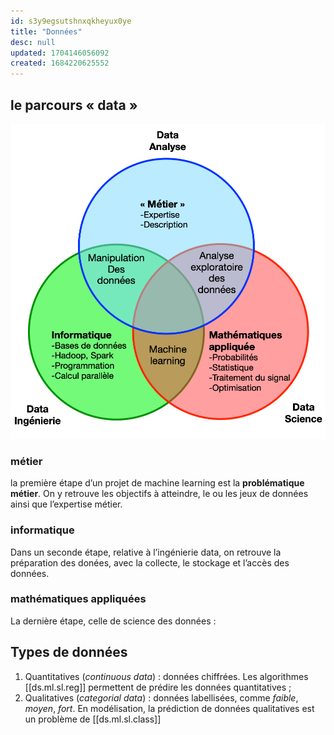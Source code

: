 ```yaml
---
id: s3y9egsutshnxqkheyux0ye
title: "Données"
desc: null
updated: 1704146056092
created: 1684220625552
---
```


## le parcours « data »

![parcours data](assets/parcours-data.png)

### métier

la première étape d’un projet de machine learning est la **problématique métier**.
On y retrouve les objectifs à atteindre, le ou les jeux de données ainsi que
l’expertise métier.

### informatique

Dans un seconde étape, relative à l’ingénierie data, on retrouve la préparation
des donées, avec la collecte, le stockage et l’accès des données.

### mathématiques appliquées

La dernière étape, celle de science des données :

## Types de données

1. Quantitatives (_continuous data_) : données chiffrées. Les algorithmes [[ds.ml.sl.reg]] permettent de prédire les données quantitatives ;
1. Qualitatives (_categorial data_) : données labellisées, comme _faible_, _moyen_, _fort_. En modélisation, la prédiction de données qualitatives est un problème de [[ds.ml.sl.class]]
